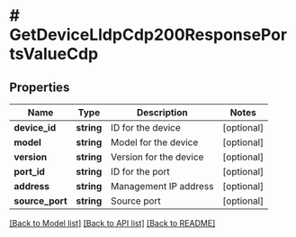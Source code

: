 # # GetDeviceLldpCdp200ResponsePortsValueCdp

## Properties

Name | Type | Description | Notes
------------ | ------------- | ------------- | -------------
**device_id** | **string** | ID for the device | [optional]
**model** | **string** | Model for the device | [optional]
**version** | **string** | Version for the device | [optional]
**port_id** | **string** | ID for the port | [optional]
**address** | **string** | Management IP address | [optional]
**source_port** | **string** | Source port | [optional]

[[Back to Model list]](../../README.md#models) [[Back to API list]](../../README.md#endpoints) [[Back to README]](../../README.md)
